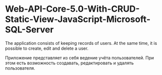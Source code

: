 # Web-API-Core-5.0-With-CRUD-Static-View-JavaScript-Microsoft-SQL-Server
The application consists of keeping records of users. At the same time, it is possible to create, edit and delete a user.

Приложение представляет из себя ведение учёта пользователей. При этом есть возможность создавать, редактировать и удалять пользователя. 
